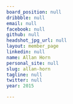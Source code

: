 ```yaml
---
board_position: null
dribbble: null
email: null
facebook: null
github: null
headshot_jpg_url: null
layout: member_page
linkedin: null
name: Allan Horn
personal_site: null
slug: allan-horn
tagline: null
twitter: null
year: 2015

---
```

